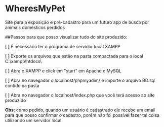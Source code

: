 # WheresMyPet
Site para a exposição e pré-cadastro para um futuro app de busca por animais domésticos perdidos

##Passos para que posso visualizar tudo do site produzido:

[ ] É necessário ter o programa de servidor local XAMPP

[ ] Exporte os arquivos que estão na pasta compactada para o local C:\xampp\htdocs\

[ ] Abra o XAMPP e click em "start" em Apache e MySQL

[ ] Abra no navegador o localhost/phpmyadim/ e importe o arquivo BD.sql contido na pasta

[ ] Abra no navegador o localhost/index.php que você terá acesso ao site produzido

__Obs:__ como pedido, quando um usuário é cadastrado ele recebe um email para que posso confirmar o cadastro,
porém não foi possível fazer tal coisa utilizando um servidor local.
